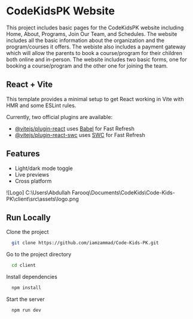 # CodeKidsPK Website

This project includes basic pages for the CodeKidsPK website including Home, About, Programs, Join Our Team, and Schedules. The website includes all the basic information about the organization and the program/courses it offers. The webiste also includes a payment gateway which will allow the parents to book a course/program for their children both online and in-person. The website includes two basic forms, one for booking a course/program and the other one for joining the team.


## React + Vite

This template provides a minimal setup to get React working in Vite with HMR and some ESLint rules.

Currently, two official plugins are available:

- [@vitejs/plugin-react](https://github.com/vitejs/vite-plugin-react/blob/main/packages/plugin-react/README.md) uses [Babel](https://babeljs.io/) for Fast Refresh
- [@vitejs/plugin-react-swc](https://github.com/vitejs/vite-plugin-react-swc) uses [SWC](https://swc.rs/) for Fast Refresh

## Features

- Light/dark mode toggle
- Live previews
- Cross platform


![Logo] C:\Users\Abdullah Farooq\Documents\CodeKids\Code-Kids-PK\client\src\assets\logo.png


## Run Locally

Clone the project

```bash
  git clone https://github.com/iamzammad/Code-Kids-PK.git
```

Go to the project directory

```bash
  cd client
```

Install dependencies

```bash
  npm install
```

Start the server

```bash
  npm run dev
```

